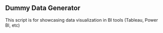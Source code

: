 ## Dummy Data Generator

This script is for showcasing data visualization in BI tools (Tableau, Power BI, etc)
